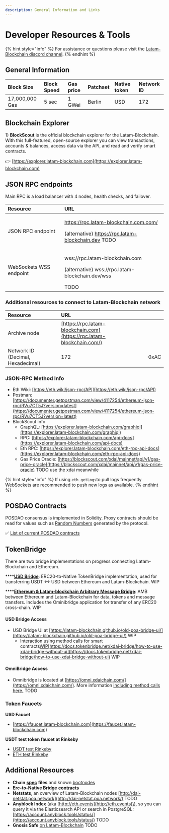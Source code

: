 ```yaml
---
description: General Information and Links
---
```


# Developer Resources & Tools

{% hint style="info" %}
For assistance or questions please visit the [Latam-Blockchain discord channel](https://discord.gg/TncBuWdY6B).
{% endhint %}

## General Information

| Block Size | Block Speed | Gas price | Patchset | Native token | Network ID |
| :--- | :--- | :--- | :--- | :--- | :--- |
| 17,000,000 Gas | 5 sec | 1 GWei | Berlin | USD | 172 |

## Blockchain Explorer

1\) **BlockScout** is the official blockchain explorer for the Latam-Blockchain. With this full-featured, open-source explorer you can view transactions, accounts & balances, access data via the API, and read and verify smart contracts.

👉 [https://explorer.latam-blockchain.com](https://explorer.latam-blockchain.com)

## JSON RPC endpoints

Main RPC is a load balancer with 4 nodes, health checks, and failover.

<table>
  <thead>
    <tr>
      <th style="text-align:left">Resource</th>
      <th style="text-align:left">URL</th>
    </tr>
  </thead>
  <tbody>
    <tr>
      <td style="text-align:left">JSON RPC endpoint</td>
      <td style="text-align:left">
        <p><a href="https://rpc.latam-blockchain.com/">https://rpc.latam-blockchain.com.com/</a>
        </p>
        <p>(alternative) <a href="https://rpc.latam-blockchain.dev/">https://rpc.latam-blockchain.dev</a> TODO
        </p>
      </td>
    </tr>
    <tr>
      <td style="text-align:left">WebSockets WSS endpoint</td>
      <td style="text-align:left">
        <p>wss://rpc.latam-blockchain.com</p>
        <p>(alternative) wss://rpc.latam-blockchain.dev/wss</p> TODO
      </td>
    </tr>
  </tbody>
</table>

### **Additional resources to connect to Latam-Blockchain network**

| Resource | URL |  |
| :--- | :--- | :--- |
| Archive node | [https://rpc.latam-blockchain.com](https://rpc.latam-blockchain.com/) |  |
| Network ID \(Decimal, Hexadecimal\) | 172 | 0xAC |


### JSON-RPC Method Info

* Eth Wiki: [https://eth.wiki/json-rpc/API](https://eth.wiki/json-rpc/API)
* Postman: [https://documenter.getpostman.com/view/4117254/ethereum-json-rpc/RVu7CT5J?version=latest](https://documenter.getpostman.com/view/4117254/ethereum-json-rpc/RVu7CT5J?version=latest)
* BlockScout info
  * GraphQL: [https://explorer.latam-blockchain.com/graphiql](https://explorer.latam-blockchain.com/graphiql)
  * RPC: [https://explorer.latam-blockchain.com/api-docs](https://explorer.latam-blockchain.com/api-docs)
  * Eth RPC: [https://explorer.latam-blockchain.com/eth-rpc-api-docs](https://explorer.latam-blockchain.com/eth-rpc-api-docs)
  * Gas Price Oracle: [https://blockscout.com/xdai/mainnet/api/v1/gas-price-oracle](https://blockscout.com/xdai/mainnet/api/v1/gas-price-oracle) TODO use the xdai meanwhile

{% hint style="info" %}
If using `eth_getLogs`to pull logs frequently WebSockets are recommended to push new logs as available.
{% endhint %}

## POSDAO Contracts

POSDAO consensus is implemented in Solidity. Proxy contracts should be read for values such as [Random Numbers](../on-chain-random-numbers/) generated by the protocol. 

✅ [List of current POSDAO contracts](https://github.com/latam-blockchain/resil-chain-spec/blob/testnet/contracts.json)

## TokenBridge

There are two bridge implementations on progress connecting Latam-Blockchain and Ethereum.

\*\*\*\*[**USD Bridge**](https://docs.tokenbridge.net/xdai-bridge/about): ERC20-to-Native TokenBridge implementation, used for transferring USDT &lt;-&gt; USD between Ethereum and Latam-Blockchain. WIP

\*\*\*\*[**Ethereum & Latam-blockchain Arbitrary Message Bridge**](https://docs.tokenbridge.net/eth-xdai-amb-bridge/about-the-eth-xdai-amb): AMB between Ethereum and Latam-Blockchain for data, tokens and message transfers. Includes the Ominibridge application for transfer of any ERC20 cross-chain. WIP

#### USD Bridge Access

* USD Bridge UI at [https://latam-blockchain.github.io/old-poa-bridge-ui/](https://latam-blockchain.github.io/old-poa-bridge-ui/) WIP
  * Interaction using method calls for smart contracts[WIP](https://docs.tokenbridge.net/xdai-bridge/how-to-use-xdai-bridge-without-ui)[https://docs.tokenbridge.net/xdai-bridge/how-to-use-xdai-bridge-without-ui](https://docs.tokenbridge.net/xdai-bridge/how-to-use-xdai-bridge-without-ui) WIP

#### OmniBridge Access

* Omnibridge is located at [https://omni.xdaichain.com/](https://omni.xdaichain.com/). More information [including method calls here.](https://docs.tokenbridge.net/eth-xdai-amb-bridge/multi-token-extension) TODO

### **Token Faucets**

**USD Faucet**

* [https://faucet.latam-blockchain.com](https://faucet.latam-blockchain.com)  

**USDT test token faucet at Rinkeby**

* [USDT test Rinkeby](https://bybit-exchange.github.io/erc20-faucet/)
* [ETH test Rinkeby](https://faucet.rinkeby.io/)

## **Additional Resources**

* **Chain** [**spec**](https://github.com/latam-blockchain/resil-chain-spec/blob/testnet/chain.json) **files** and known [bootnodes](https://github.com/latam-blockchain/resil-chain-spec/blob/testnet/bootnodes.txt) 
* **Erc-to-Native Bridge** [**contracts**](https://github.com/latam-blockchain/resil-chain-spec/blob/testnet/bridge.contracts.json) 
* **Netstats**, an overview of Latam-Blockchain nodes [http://dai-netstat.poa.network](http://dai-netstat.poa.network/) TODO
* **Anyblock Index** \(aka [http://eth.events](http://eth.events)\), so you can query it via the Elasticsearch API or search in PostgreSQL: [https://account.anyblock.tools/status/](https://account.anyblock.tools/status/) TODO
* **Gnosis Safe** [on Latam-Blockchain](../../about-xdai/project-spotlights/gnosis/gnosis-safe.md) TODO

